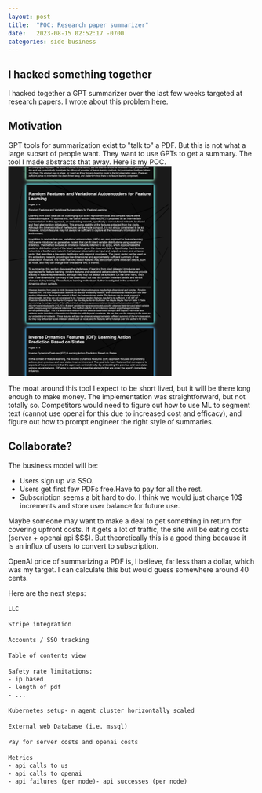 ```yaml
---
layout: post
title:  "POC: Research paper summarizer"
date:   2023-08-15 02:52:17 -0700
categories: side-business
---
```


## I hacked something together
I hacked together a GPT summarizer over the last few weeks targeted at research papers. I wrote about this problem [here](https://and-rewsmith.github.io/personal/2023/08/13/pdf-summarizer.html).

## Motivation
GPT tools for summarization exist to "talk to" a PDF. But this is not what a large subset of people want. They want to use GPTs to get a summary. The tool I made abstracts that away. Here is my POC.
<img src="/assets/images/poc-summary.png" width="333" height="427" />

The moat around this tool I expect to be short lived, but it will be there long enough to make money. The implementation was straightforward, but not totally so. Competitors would need to figure out how to use ML to segment text (cannot use openai for this due to increased cost and efficacy), and figure out how to prompt engineer the right style of summaries.

## Collaborate?
The business model will be:
- Users sign up via SSO.
- Users get first few PDFs free.Have to pay for all the rest.
- Subscription seems a bit hard to do. I think we would just charge 10$ increments and store user balance for future use.

Maybe someone may want to make a deal to get something in return for covering upfront costs. If it gets a lot of traffic, the site will be eating costs (server + openai api $$$). But theoretically this is a good thing because it is an influx of users to convert to subscription.

OpenAI price of summarizing a PDF is, I believe, far less than a dollar, which was my target. I can calculate this but would guess somewhere around 40 cents.

Here are the next steps:

```
LLC

Stripe integration

Accounts / SSO tracking

Table of contents view

Safety rate limitations:
- ip based
- length of pdf
- ...

Kubernetes setup- n agent cluster horizontally scaled

External web Database (i.e. mssql)

Pay for server costs and openai costs

Metrics
- api calls to us
- api calls to openai
- api failures (per node)- api successes (per node)
```
